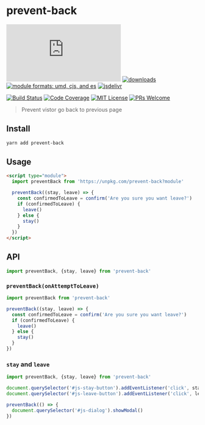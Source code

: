# prevent-back

[![gzip size](http://img.badgesize.io/https://unpkg.com/prevent-back/dist/prevent-back.min.mjs?compression=gzip&label=gzip%20size&style=flat-square)](https://unpkg.com/prevent-back/dist/)
[![downloads](https://img.shields.io/npm/dm/prevent-back.svg?style=flat-square)](https://www.npmtrends.com/prevent-back)
[![module formats: umd, cjs, and es](https://img.shields.io/badge/module%20formats-umd%2C%20cjs%2C%20es-green.svg?style=flat-square)](https://unpkg.com/prevent-back/dist/)
[![jsdelivr](https://data.jsdelivr.com/v1/package/npm/prevent-back/badge)](https://www.jsdelivr.com/package/npm/prevent-back)

[![Build Status](https://img.shields.io/travis/fisker/prevent-back.svg?style=flat-square)](https://travis-ci.org/fisker/prevent-back)
[![Code Coverage](https://img.shields.io/codecov/c/github/fisker/prevent-back.svg?style=flat-square)](https://codecov.io/github/fisker/prevent-back)
[![MIT License](https://img.shields.io/npm/l/prevent-back.svg?style=flat-square)](https://github.com/fisker/prevent-back/blob/master/license)
[![PRs Welcome](https://img.shields.io/badge/PRs-welcome-brightgreen.svg?style=flat-square)](http://makeapullrequest.com)

> Prevent vistor go back to previous page

## Install

```sh
yarn add prevent-back
```

## Usage

```html
<script type="module">
  import preventBack from 'https://unpkg.com/prevent-back?module'

  preventBack((stay, leave) => {
    const confirmedToLeave = confirm('Are you sure you want leave?')
    if (confirmedToLeave) {
      leave()
    } else {
      stay()
    }
  })
</script>
```

## API

```js
import preventBack, {stay, leave} from 'prevent-back'
```

### `preventBack(onAttemptToLeave)`

```js
import preventBack from 'prevent-back'

preventBack((stay, leave) => {
  const confirmedToLeave = confirm('Are you sure you want leave?')
  if (confirmedToLeave) {
    leave()
  } else {
    stay()
  }
})
```

### `stay` and `leave`

```js
import preventBack, {stay, leave} from 'prevent-back'

document.querySelector('#js-stay-button').addEventListener('click', stay)
document.querySelector('#js-leave-button').addEventListener('click', leave)

preventBack(() => {
  document.querySelector('#js-dialog').showModal()
})
```
